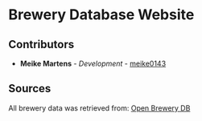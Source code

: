 # Brewery Database Website

## Contributors
* **Meike Martens** - *Development* - [meike0143](https://github.com/meike0143)

## Sources
All brewery data was retrieved from: [Open Brewery DB](https://www.openbrewerydb.org/)
